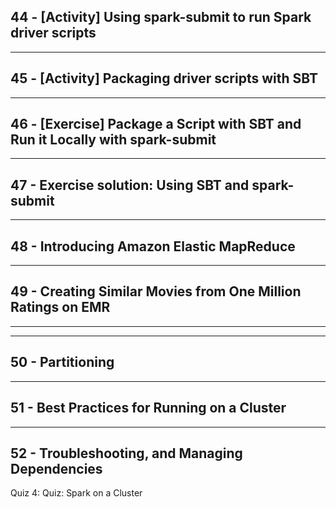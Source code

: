 ## 44 - [Activity] Using spark-submit to run Spark driver scripts

***

## 45 - [Activity] Packaging driver scripts with SBT

***

## 46 - [Exercise] Package a Script with SBT and Run it Locally with spark-submit

***

## 47 - Exercise solution: Using SBT and spark-submit

***

## 48 - Introducing Amazon Elastic MapReduce

***

## 49 - Creating Similar Movies from One Million Ratings on EMR

***
***
## 50 - Partitioning
***
## 51 - Best Practices for Running on a Cluster
***
## 52 - Troubleshooting, and Managing Dependencies
Quiz 4: Quiz: Spark on a Cluster

